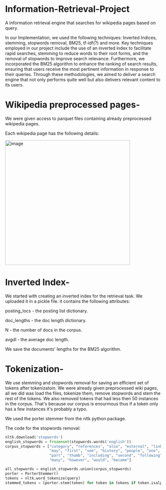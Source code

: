 # Information-Retrieval-Project
A information retrieval engine that searches for wikipedia pages based on query. 

In our Implementation, we used the following techniques: Inverted Indices, stemming, stopwords removal, BM25, tf-idf(?) and more.
Key techniques employed in our project include the use of an inverted index to facilitate rapid searches, stemming to reduce words to their root forms, and the removal of stopwords to improve search relevance. 
Furthermore, we incorporated the BM25 algorithm to enhance the ranking of search results, ensuring that users receive the most pertinent information in response to their queries. 
Through these methodologies, we aimed to deliver a search engine that not only performs quite well but also delivers relevant content to its users.

# Wikipedia preprocessed pages-
We were given access to parquet files containing already preprocessed wikipedia pages. 

Each wikipedia page has the following details: 

<img width="404" alt="image" src="https://github.com/beryaelio/Information-Retrieval-Project/assets/47675083/d2d3a0d2-0aea-44ec-a614-7a0986052cce">


# Inverted Index- 
We started with creating an inverted index for the retrieval task. We uploaded it in a pickle file. it contains the following attributes:

posting_locs - the posting list dictionary.

doc_lengths - the doc length dictionary.

N - the number of docs in the corpus.

avgdl - the average doc length.

We save the documents' lengths for the BM25 algorithm.

# Tokenization- 
We use stemming and stopwords removal for saving an efficient set of tokens after tokenizatoin. We were already given preprocessed wiki pages, all we did was load the files, tokenize them, remove stopwords and stem the rest of the tokens. We also removed tokens that had less then 50 instances in the corpus. That's because our corpus is enourmous thus if a token only has a few instances it's probably a typo.

We used the porter stemmer from the nltk python package.

The code for the stopwords removal:
```python
nltk.download('stopwords')
english_stopwords = frozenset(stopwords.words('english'))
corpus_stopwords = ["category", "references", "also", "external", "links",
                    "may", "first", "see", "history", "people", "one", "two",
                    "part", "thumb", "including", "second", "following",
                    "many", "however", "would", "became"]

all_stopwords = english_stopwords.union(corpus_stopwords)
porter = PorterStemmer()
tokens = nltk.word_tokenize(query)
stemmed_tokens = [porter.stem(token) for token in tokens if token.isalpha() and token not in all_stopwords]
```

